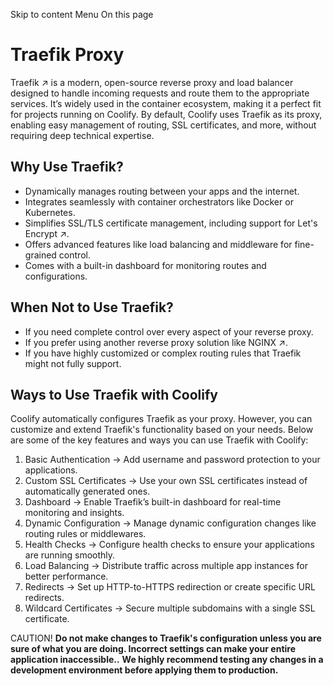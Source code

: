 Skip to content
Menu
On this page
# Traefik Proxy ​
Traefik ↗ is a modern, open-source reverse proxy and load balancer designed to handle incoming requests and route them to the appropriate services. It’s widely used in the container ecosystem, making it a perfect fit for projects running on Coolify.
By default, Coolify uses Traefik as its proxy, enabling easy management of routing, SSL certificates, and more, without requiring deep technical expertise.
## Why Use Traefik? ​
  * Dynamically manages routing between your apps and the internet.
  * Integrates seamlessly with container orchestrators like Docker or Kubernetes.
  * Simplifies SSL/TLS certificate management, including support for Let's Encrypt ↗.
  * Offers advanced features like load balancing and middleware for fine-grained control.
  * Comes with a built-in dashboard for monitoring routes and configurations.


## When Not to Use Traefik? ​
  * If you need complete control over every aspect of your reverse proxy.
  * If you prefer using another reverse proxy solution like NGINX ↗.
  * If you have highly customized or complex routing rules that Traefik might not fully support.


## Ways to Use Traefik with Coolify ​
Coolify automatically configures Traefik as your proxy. However, you can customize and extend Traefik's functionality based on your needs.
Below are some of the key features and ways you can use Traefik with Coolify:
  1. Basic Authentication -> Add username and password protection to your applications.
  2. Custom SSL Certificates -> Use your own SSL certificates instead of automatically generated ones.
  3. Dashboard -> Enable Traefik’s built-in dashboard for real-time monitoring and insights.
  4. Dynamic Configuration -> Manage dynamic configuration changes like routing rules or middlewares.
  5. Health Checks -> Configure health checks to ensure your applications are running smoothly.
  6. Load Balancing -> Distribute traffic across multiple app instances for better performance.
  7. Redirects -> Set up HTTP-to-HTTPS redirection or create specific URL redirects.
  8. Wildcard Certificates -> Secure multiple subdomains with a single SSL certificate.


CAUTION!
**Do not make changes to Traefik's configuration unless you are sure of what you are doing. Incorrect settings can make your entire application inaccessible..**
**We highly recommend testing any changes in a development environment before applying them to production.**
